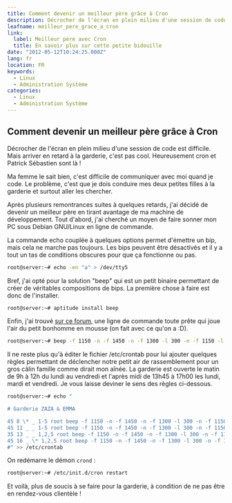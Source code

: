 ```yaml
---
title: Comment devenir un meilleur père grâce à Cron
description: Décrocher de l'écran en plein milieu d'une session de code est difficile. Mais arriver en retard à la garderie, c'est pas cool. Heureusement cron et Patrick Sébastien sont là !
leafname: meilleur_pere_grace_a_cron
link:
  label: Meilleur père avec Cron
  title: En savoir plus sur cette petite bidouille
date: "2012-05-12T10:24:25.000Z"
lang: fr
location: FR
keywords:
  - Linux
  - Administration Système
categories:
  - Linux
  - Administration Système
---
```


## Comment devenir un meilleur père grâce à Cron

Décrocher de l'écran en plein milieu d'une session de code est difficile. Mais arriver en retard à la garderie, c'est pas cool. Heureusement cron et Patrick Sébastien sont là !

Ma femme le sait bien, c'est difficile de communiquer avec moi quand je code. Le problème, c'est que je dois conduire mes deux petites filles à la garderie et surtout aller les chercher.

Après plusieurs remontrances suites à quelques retards, j'ai décidé de devenir un meilleur père en tirant avantage de ma machine de développement. Tout d'abord, j'ai cherché un moyen de faire sonner mon PC sous Debian GNU/Linux en ligne de commande.

La commande echo couplée à quelques options permet d'émettre un bip, mais cela ne marche pas toujours. Les bips peuvent être désactivés et il y a tout un tas de conditions obscures pour que ça fonctionne ou pas.

```sh
root@server:~# echo -en "a" > /dev/tty5
```

Bref, j'ai opté pour la solution "beep" qui est un petit binaire permettant de créer de véritables compositions de bips. La première chose à faire est donc de l'installer.

```sh
root@server:~# aptitude install beep
```

Enfin, j'ai trouvé [sur ce forum](http://forum.ubuntu-fr.org/viewtopic.php?id=47239 "Voir le forum"), une ligne de commande toute prête qui joue l'air du petit bonhomme en mousse (on fait avec ce qu'on a :D).

```sh
root@server:~# beep -f 1150 -n -f 1450 -n -f 1300 -l 300 -n -f 1150 -l 300 -n -f 1100 -l 300 -n -f 1150 -l 300 -n -f 850 -l 300
```

Il ne reste plus qu'à éditer le fichier /etc/crontab pour lui ajouter quelques règles permettant de déclencher notre petit air de rassemblement pour un gros câlin famille comme dirait mon aînée. La garderie est ouverte le matin de 9h à 12h du lundi au vendredi et l'après midi de 13h45 à 17h00 les lundi, mardi et vendredi. Je vous laisse deviner le sens des règles ci-dessous.

```sh
root@server:~# echo "

# Garderie ZAZA & EMMA

45 8 \* _ 1-5 root beep -f 1150 -n -f 1450 -n -f 1300 -l 300 -n -f 1150 -l 300 -n -f 1100 -l 300 -n -f 1150 -l 300 -n -f 850 -l 300
45 11 _ _ 1-5 root beep -f 1150 -n -f 1450 -n -f 1300 -l 300 -n -f 1150 -l 300 -n -f 1100 -l 300 -n -f 1150 -l 300 -n -f 850 -l 300
35 13 _ _ 1,2,5 root beep -f 1150 -n -f 1450 -n -f 1300 -l 300 -n -f 1150 -l 300 -n -f 1100 -l 300 -n -f 1150 -l 300 -n -f 850 -l 300
45 16 _ \* 1,2,5 root beep -f 1150 -n -f 1450 -n -f 1300 -l 300 -n -f 1150 -l 300 -n -f 1100 -l 300 -n -f 1150 -l 300 -n -f 850 -l 300
#" >> /etc/crontab
```

On redémarre le démon `crond` :

```sh
root@server:~# /etc/init.d/cron restart
```

Et voilà, plus de soucis à se faire pour la garderie, à condition de ne pas être en rendez-vous clientèle !
